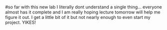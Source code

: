 #so far with this new lab I literally dont understand a single thing... everyone almost has it complete and I am really hoping lecture tomorrow will help me figure it out. I get a little bit of it but not nearly enough to even start my project. YIKES!